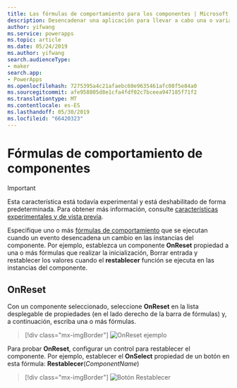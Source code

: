 ```yaml
---
title: Las fórmulas de comportamiento para los componentes | Microsoft Docs
description: Desencadenar una aplicación para llevar a cabo una o varias tareas cuando se produce una acción basada en componentes.
author: yifwang
ms.service: powerapps
ms.topic: article
ms.date: 05/24/2019
ms.author: yifwang
search.audienceType:
- maker
search.app:
- PowerApps
ms.openlocfilehash: 7275395a4c21afaebc60e9635461afc08f5e84a0
ms.sourcegitcommit: afe958805d8e1cfa4fdf02c7bceea947185f71f2
ms.translationtype: MT
ms.contentlocale: es-ES
ms.lasthandoff: 05/30/2019
ms.locfileid: "66420323"
---
```

# <a name="behavior-formulas-for-components"></a>Fórmulas de comportamiento de componentes

> [!IMPORTANT]
> Esta característica está todavía experimental y está deshabilitado de forma predeterminada. Para obtener más información, consulte [características experimentales y de vista previa](working-with-experimental.md).

Especifique uno o más [fórmulas de comportamiento](working-with-formulas-in-depth.md) que se ejecutan cuando un evento desencadena un cambio en las instancias del componente. Por ejemplo, establezca un componente **OnReset** propiedad a una o más fórmulas que realizar la inicialización, Borrar entrada y restablecer los valores cuando el **restablecer** función se ejecuta en las instancias del componente.

## <a name="onreset"></a>OnReset ##

Con un componente seleccionado, seleccione **OnReset** en la lista desplegable de propiedades (en el lado derecho de la barra de fórmulas) y, a continuación, escriba una o más fórmulas.

> [!div class="mx-imgBorder"]
> ![OnReset ejemplo](./media/component-behavior/example-onreset.png)

Para probar **OnReset**, configurar un control para restablecer el componente. Por ejemplo, establecer el **OnSelect** propiedad de un botón en esta fórmula: **Restablecer**(*ComponentName*)

> [!div class="mx-imgBorder"]
> ![Botón Restablecer](./media/component-behavior/reset-button.png)
